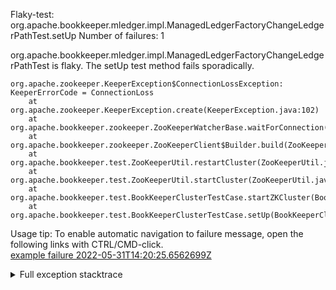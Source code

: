         
Flaky-test: org.apache.bookkeeper.mledger.impl.ManagedLedgerFactoryChangeLedgerPathTest.setUp
Number of failures: 1

org.apache.bookkeeper.mledger.impl.ManagedLedgerFactoryChangeLedgerPathTest is flaky. The setUp test method fails sporadically.

```
org.apache.zookeeper.KeeperException$ConnectionLossException: KeeperErrorCode = ConnectionLoss
	at org.apache.zookeeper.KeeperException.create(KeeperException.java:102)
	at org.apache.bookkeeper.zookeeper.ZooKeeperWatcherBase.waitForConnection(ZooKeeperWatcherBase.java:159)
	at org.apache.bookkeeper.zookeeper.ZooKeeperClient$Builder.build(ZooKeeperClient.java:260)
	at org.apache.bookkeeper.test.ZooKeeperUtil.restartCluster(ZooKeeperUtil.java:160)
	at org.apache.bookkeeper.test.ZooKeeperUtil.startCluster(ZooKeeperUtil.java:111)
	at org.apache.bookkeeper.test.BookKeeperClusterTestCase.startZKCluster(BookKeeperClusterTestCase.java:234)
	at org.apache.bookkeeper.test.BookKeeperClusterTestCase.setUp(BookKeeperClusterTestCase.java:163)
```

Usage tip: To enable automatic navigation to failure message, open the following links with CTRL/CMD-click.  
[example failure 2022-05-31T14:20:25.6562699Z](https://github.com/apache/pulsar/runs/6672385265?check_suite_focus=true#step:10:1742)  


<details>
<summary>Full exception stacktrace</summary>
<code><pre>
org.apache.zookeeper.KeeperException$ConnectionLossException: KeeperErrorCode = ConnectionLoss
	at org.apache.zookeeper.KeeperException.create(KeeperException.java:102)
	at org.apache.bookkeeper.zookeeper.ZooKeeperWatcherBase.waitForConnection(ZooKeeperWatcherBase.java:159)
	at org.apache.bookkeeper.zookeeper.ZooKeeperClient$Builder.build(ZooKeeperClient.java:260)
	at org.apache.bookkeeper.test.ZooKeeperUtil.restartCluster(ZooKeeperUtil.java:160)
	at org.apache.bookkeeper.test.ZooKeeperUtil.startCluster(ZooKeeperUtil.java:111)
	at org.apache.bookkeeper.test.BookKeeperClusterTestCase.startZKCluster(BookKeeperClusterTestCase.java:234)
	at org.apache.bookkeeper.test.BookKeeperClusterTestCase.setUp(BookKeeperClusterTestCase.java:163)
	at org.apache.bookkeeper.test.BookKeeperClusterTestCase.setUp(BookKeeperClusterTestCase.java:150)
	at java.base/jdk.internal.reflect.NativeMethodAccessorImpl.invoke0(Native Method)
	at java.base/jdk.internal.reflect.NativeMethodAccessorImpl.invoke(NativeMethodAccessorImpl.java:77)
	at java.base/jdk.internal.reflect.DelegatingMethodAccessorImpl.invoke(DelegatingMethodAccessorImpl.java:43)
	at java.base/java.lang.reflect.Method.invoke(Method.java:568)
	at org.testng.internal.MethodInvocationHelper.invokeMethod(MethodInvocationHelper.java:132)
	at org.testng.internal.MethodInvocationHelper.invokeMethodConsideringTimeout(MethodInvocationHelper.java:61)
	at org.testng.internal.ConfigInvoker.invokeConfigurationMethod(ConfigInvoker.java:366)
	at org.testng.internal.ConfigInvoker.invokeConfigurations(ConfigInvoker.java:320)
	at org.testng.TestRunner.invokeTestConfigurations(TestRunner.java:617)
	at org.testng.TestRunner.beforeRun(TestRunner.java:607)
	at org.testng.TestRunner.run(TestRunner.java:578)
	at org.testng.SuiteRunner.runTest(SuiteRunner.java:384)
	at org.testng.SuiteRunner.runSequentially(SuiteRunner.java:378)
	at org.testng.SuiteRunner.privateRun(SuiteRunner.java:337)
	at org.testng.SuiteRunner.run(SuiteRunner.java:286)
	at org.testng.SuiteRunnerWorker.runSuite(SuiteRunnerWorker.java:53)
	at org.testng.SuiteRunnerWorker.run(SuiteRunnerWorker.java:96)
	at org.testng.TestNG.runSuitesSequentially(TestNG.java:1218)
	at org.testng.TestNG.runSuitesLocally(TestNG.java:1140)
	at org.testng.TestNG.runSuites(TestNG.java:1069)
	at org.testng.TestNG.run(TestNG.java:1037)
	at org.apache.maven.surefire.testng.TestNGExecutor.run(TestNGExecutor.java:135)
	at org.apache.maven.surefire.testng.TestNGDirectoryTestSuite.executeSingleClass(TestNGDirectoryTestSuite.java:112)
	at org.apache.maven.surefire.testng.TestNGDirectoryTestSuite.executeLazy(TestNGDirectoryTestSuite.java:123)
	at org.apache.maven.surefire.testng.TestNGDirectoryTestSuite.execute(TestNGDirectoryTestSuite.java:90)
	at org.apache.maven.surefire.testng.TestNGProvider.invoke(TestNGProvider.java:146)
	at org.apache.maven.surefire.booter.ForkedBooter.invokeProviderInSameClassLoader(ForkedBooter.java:384)
	at org.apache.maven.surefire.booter.ForkedBooter.runSuitesInProcess(ForkedBooter.java:345)
	at org.apache.maven.surefire.booter.ForkedBooter.execute(ForkedBooter.java:126)
	at org.apache.maven.surefire.booter.ForkedBooter.main(ForkedBooter.java:418)

</pre></code>
</details>

